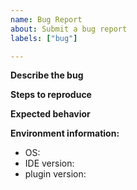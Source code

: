 ```yaml
---
name: Bug Report
about: Submit a bug report
labels: ["bug"]

---
```


**Describe the bug**
<!--- A clear and concise description of what the bug is. --->

**Steps to reproduce**
<!--- Provide a detailed list of steps to reproduce the issue: --->

**Expected behavior**
<!--- A clear and concise description of what you expected to happen. --->

**Environment information:**
- OS:
- IDE version:
- plugin version:

